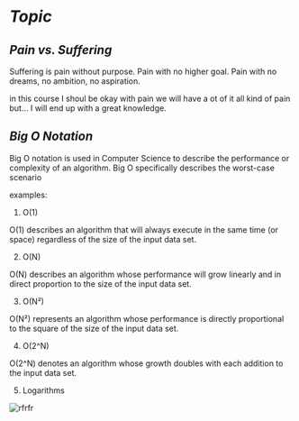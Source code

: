# ***Topic***

## ***Pain vs. Suffering***
Suffering is pain without purpose. Pain with no higher goal. Pain with no dreams, no ambition, no aspiration.

in this course I shoul be okay with pain 
we will have a ot of it 
all kind of pain 
but...
I will end up with a great knowledge.


## ***Big O Notation***

Big O notation is used in Computer Science to describe the performance or complexity of an algorithm. Big O specifically describes the worst-case scenario


examples:
1. O(1)

O(1) describes an algorithm that will always execute in the same time (or space) regardless of the size of the input data set.

2. O(N)

O(N) describes an algorithm whose performance will grow linearly and in direct proportion to the size of the input data set.


3. O(N²)

O(N²) represents an algorithm whose performance is directly proportional to the square of the size of the input data set. 


4. O(2^N)

O(2^N) denotes an algorithm whose growth doubles with each addition to the input data set.

5. Logarithms



![rfrfr](https://media.springernature.com/original/springer-static/image/chp%3A10.1007%2F978-1-4842-3988-9_1/MediaObjects/465726_1_En_1_Fig1_HTML.jpg)